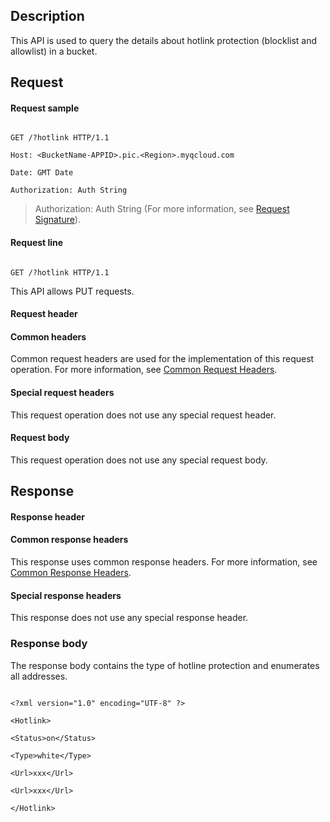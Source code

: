 ## Description

This API is used to query the details about hotlink protection (blocklist and allowlist) in a bucket.



## Request

#### Request sample



```

GET /?hotlink HTTP/1.1

Host: <BucketName-APPID>.pic.<Region>.myqcloud.com

Date: GMT Date

Authorization: Auth String

```

>Authorization: Auth String (For more information, see [Request Signature](https://intl.cloud.tencent.com/document/product/436/7778)).



#### Request line

```

GET /?hotlink HTTP/1.1

```

This API allows PUT requests.



#### Request header

#### Common headers

Common request headers are used for the implementation of this request operation. For more information, see [Common Request Headers](https://intl.cloud.tencent.com/document/product/436/7728).

#### Special request headers

This request operation does not use any special request header.

#### Request body

This request operation does not use any special request body.



## Response

#### Response header

#### Common response headers

This response uses common response headers. For more information, see [Common Response Headers](https://intl.cloud.tencent.com/document/product/436/7729).

#### Special response headers

This response does not use any special response header.



### Response body

The response body contains the type of hotline protection and enumerates all addresses.



```

<?xml version="1.0" encoding="UTF-8" ?>

<Hotlink>

<Status>on</Status>

<Type>white</Type>

<Url>xxx</Url>

<Url>xxx</Url>

</Hotlink>

```
